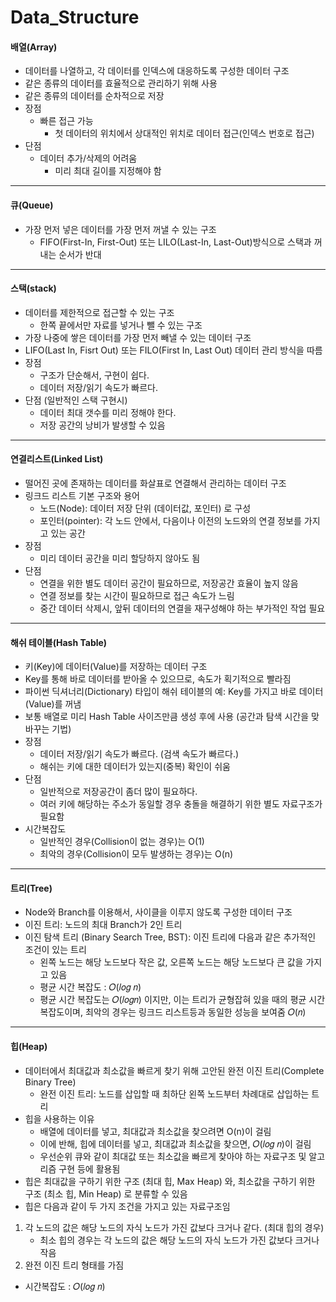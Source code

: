 # Data_Structure
#### 배열(Array)
- 데이터를 나열하고, 각 데이터를 인덱스에 대응하도록 구성한 데이터 구조
- 같은 종류의 데이터를 효율적으로 관리하기 위해 사용
- 같은 종류의 데이터를 순차적으로 저장
- 장점
  * 빠른 접근 가능
    * 첫 데이터의 위치에서 상대적인 위치로 데이터 접근(인덱스 번호로 접근)
- 단점
  * 데이터 추가/삭제의 어려움
    * 미리 최대 길이를 지정해야 함
------------------------------
#### 큐(Queue)
- 가장 먼저 넣은 데이터를 가장 먼저 꺼낼 수 있는 구조
  * FIFO(First-In, First-Out) 또는 LILO(Last-In, Last-Out)방식으로 스택과 꺼내는 순서가 반대
-------------------------------
#### 스택(stack)
- 데이터를 제한적으로 접근할 수 있는 구조
  * 한쪽 끝에서만 자료를 넣거나 뺄 수 있는 구조
- 가장 나중에 쌓은 데이터를 가장 먼저 빼낼 수 있는 데이터 구조
- LIFO(Last In, Fisrt Out) 또는 FILO(First In, Last Out) 데이터 관리 방식을 따름
- 장점
  * 구조가 단순해서, 구현이 쉽다.
  * 데이터 저장/읽기 속도가 빠르다.
- 단점 (일반적인 스택 구현시)
  * 데이터 최대 갯수를 미리 정해야 한다.
  * 저장 공간의 낭비가 발생할 수 있음
-------------------------------
#### 연결리스트(Linked List)
- 떨어진 곳에 존재하는 데이터를 화살표로 연결해서 관리하는 데이터 구조
- 링크드 리스트 기본 구조와 용어
  * 노드(Node): 데이터 저장 단위 (데이터값, 포인터) 로 구성
  * 포인터(pointer): 각 노드 안에서, 다음이나 이전의 노드와의 연결 정보를 가지고 있는 공간
- 장점
  * 미리 데이터 공간을 미리 할당하지 않아도 됨
- 단점
  * 연결을 위한 별도 데이터 공간이 필요하므로, 저장공간 효율이 높지 않음
  * 연결 정보를 찾는 시간이 필요하므로 접근 속도가 느림
  * 중간 데이터 삭제시, 앞뒤 데이터의 연결을 재구성해야 하는 부가적인 작업 필요
--------------------------------
#### 해쉬 테이블(Hash Table)
- 키(Key)에 데이터(Value)를 저장하는 데이터 구조
- Key를 통해 바로 데이터를 받아올 수 있으므로, 속도가 획기적으로 빨라짐
- 파이썬 딕셔너리(Dictionary) 타입이 해쉬 테이블의 예: Key를 가지고 바로 데이터(Value)를 꺼냄
- 보통 배열로 미리 Hash Table 사이즈만큼 생성 후에 사용 (공간과 탐색 시간을 맞바꾸는 기법)
- 장점
  * 데이터 저장/읽기 속도가 빠르다. (검색 속도가 빠르다.)
  * 해쉬는 키에 대한 데이터가 있는지(중복) 확인이 쉬움
- 단점
  * 일반적으로 저장공간이 좀더 많이 필요하다.
  * 여러 키에 해당하는 주소가 동일할 경우 충돌을 해결하기 위한 별도 자료구조가 필요함
- 시간복잡도
  * 일반적인 경우(Collision이 없는 경우)는 O(1)
  * 최악의 경우(Collision이 모두 발생하는 경우)는 O(n)
------------------------------------
#### 트리(Tree)
- Node와 Branch를 이용해서, 사이클을 이루지 않도록 구성한 데이터 구조
- 이진 트리: 노드의 최대 Branch가 2인 트리
- 이진 탐색 트리 (Binary Search Tree, BST): 이진 트리에 다음과 같은 추가적인 조건이 있는 트리
  * 왼쪽 노드는 해당 노드보다 작은 값, 오른쪽 노드는 해당 노드보다 큰 값을 가지고 있음
  * 평균 시간 복잡도 : 𝑂(𝑙𝑜𝑔 𝑛)
  * 평균 시간 복잡도는  𝑂(𝑙𝑜𝑔𝑛)  이지만, 이는 트리가 균형잡혀 있을 때의 평균 시간복잡도이며, 최악의 경우는 링크드 리스트등과 동일한 성능을 보여줌 𝑂(𝑛)
--------------------------------------
#### 힙(Heap)
- 데이터에서 최대값과 최소값을 빠르게 찾기 위해 고안된 완전 이진 트리(Complete Binary Tree)
  * 완전 이진 트리: 노드를 삽입할 때 최하단 왼쪽 노드부터 차례대로 삽입하는 트리
- 힙을 사용하는 이유
  * 배열에 데이터를 넣고, 최대값과 최소값을 찾으려면 O(n)이 걸림
  * 이에 반해, 힙에 데이터를 넣고, 최대값과 최소값을 찾으면, 𝑂(𝑙𝑜𝑔 𝑛)이 걸림
  * 우선순위 큐와 같이 최대값 또는 최소값을 빠르게 찾아야 하는 자료구조 및 알고리즘 구현 등에 활용됨
- 힙은 최대값을 구하기 위한 구조 (최대 힙, Max Heap) 와, 최소값을 구하기 위한 구조 (최소 힙, Min Heap) 로 분류할 수 있음
- 힙은 다음과 같이 두 가지 조건을 가지고 있는 자료구조임
 1. 각 노드의 값은 해당 노드의 자식 노드가 가진 값보다 크거나 같다. (최대 힙의 경우)
    * 최소 힙의 경우는 각 노드의 값은 해당 노드의 자식 노드가 가진 값보다 크거나 작음
 2. 완전 이진 트리 형태를 가짐
- 시간복잡도 : 𝑂(𝑙𝑜𝑔 𝑛)

